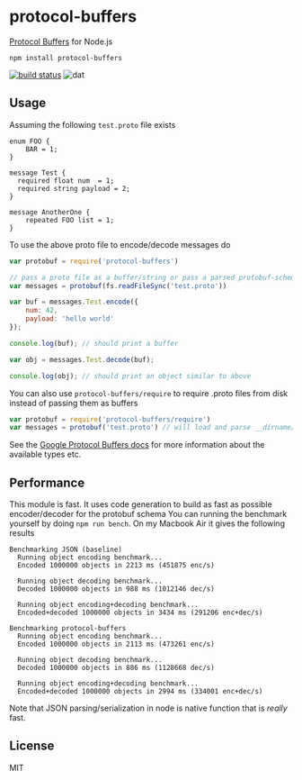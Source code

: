 # protocol-buffers

[Protocol Buffers](https://developers.google.com/protocol-buffers/) for Node.js

```
npm install protocol-buffers
```

[![build status](http://img.shields.io/travis/mafintosh/protocol-buffers.svg?style=flat)](http://travis-ci.org/mafintosh/protocol-buffers)
![dat](http://img.shields.io/badge/Development%20sponsored%20by-dat-green.svg?style=flat)

## Usage

Assuming the following `test.proto` file exists

```
enum FOO {
	BAR = 1;
}

message Test {
  required float num  = 1;
  required string payload = 2;
}

message AnotherOne {
	repeated FOO list = 1;
}
```

To use the above proto file to encode/decode messages do

``` js
var protobuf = require('protocol-buffers')

// pass a proto file as a buffer/string or pass a parsed protobuf-schema object
var messages = protobuf(fs.readFileSync('test.proto'))

var buf = messages.Test.encode({
	num: 42,
	payload: 'hello world'
});

console.log(buf); // should print a buffer

var obj = messages.Test.decode(buf);

console.log(obj); // should print an object similar to above
```

You can also use `protocol-buffers/require` to require .proto files from disk instead of
passing them as buffers

``` js
var protobuf = require('protocol-buffers/require')
var messages = protobuf('test.proto') // will load and parse __dirname/test.proto
```

See the [Google Protocol Buffers docs](https://developers.google.com/protocol-buffers/) for more information about the
available types etc.

## Performance

This module is fast. It uses code generation to build as fast as possible encoder/decoder for the protobuf schema
You can running the benchmark yourself by doing `npm run bench`. On my Macbook Air it gives the following results

```
Benchmarking JSON (baseline)
  Running object encoding benchmark...
  Encoded 1000000 objects in 2213 ms (451875 enc/s)

  Running object decoding benchmark...
  Decoded 1000000 objects in 988 ms (1012146 dec/s)

  Running object encoding+decoding benchmark...
  Encoded+decoded 1000000 objects in 3434 ms (291206 enc+dec/s)

Benchmarking protocol-buffers
  Running object encoding benchmark...
  Encoded 1000000 objects in 2113 ms (473261 enc/s)

  Running object decoding benchmark...
  Decoded 1000000 objects in 886 ms (1128668 dec/s)

  Running object encoding+decoding benchmark...
  Encoded+decoded 1000000 objects in 2994 ms (334001 enc+dec/s)
```

Note that JSON parsing/serialization in node is native function that is *really* fast.

## License

MIT